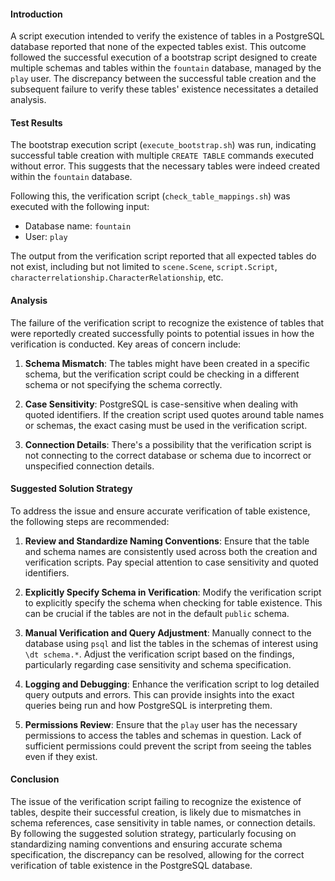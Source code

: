  

#### Introduction
A script execution intended to verify the existence of tables in a PostgreSQL database reported that none of the expected tables exist. This outcome followed the successful execution of a bootstrap script designed to create multiple schemas and tables within the `fountain` database, managed by the `play` user. The discrepancy between the successful table creation and the subsequent failure to verify these tables' existence necessitates a detailed analysis.

#### Test Results
The bootstrap execution script (`execute_bootstrap.sh`) was run, indicating successful table creation with multiple `CREATE TABLE` commands executed without error. This suggests that the necessary tables were indeed created within the `fountain` database.

Following this, the verification script (`check_table_mappings.sh`) was executed with the following input:
- Database name: `fountain`
- User: `play`

The output from the verification script reported that all expected tables do not exist, including but not limited to `scene.Scene`, `script.Script`, `characterrelationship.CharacterRelationship`, etc.

#### Analysis
The failure of the verification script to recognize the existence of tables that were reportedly created successfully points to potential issues in how the verification is conducted. Key areas of concern include:

1. **Schema Mismatch**: The tables might have been created in a specific schema, but the verification script could be checking in a different schema or not specifying the schema correctly.

2. **Case Sensitivity**: PostgreSQL is case-sensitive when dealing with quoted identifiers. If the creation script used quotes around table names or schemas, the exact casing must be used in the verification script.

3. **Connection Details**: There's a possibility that the verification script is not connecting to the correct database or schema due to incorrect or unspecified connection details.

#### Suggested Solution Strategy
To address the issue and ensure accurate verification of table existence, the following steps are recommended:

1. **Review and Standardize Naming Conventions**: Ensure that the table and schema names are consistently used across both the creation and verification scripts. Pay special attention to case sensitivity and quoted identifiers.

2. **Explicitly Specify Schema in Verification**: Modify the verification script to explicitly specify the schema when checking for table existence. This can be crucial if the tables are not in the default `public` schema.

3. **Manual Verification and Query Adjustment**: Manually connect to the database using `psql` and list the tables in the schemas of interest using `\dt schema.*`. Adjust the verification script based on the findings, particularly regarding case sensitivity and schema specification.

4. **Logging and Debugging**: Enhance the verification script to log detailed query outputs and errors. This can provide insights into the exact queries being run and how PostgreSQL is interpreting them.

5. **Permissions Review**: Ensure that the `play` user has the necessary permissions to access the tables and schemas in question. Lack of sufficient permissions could prevent the script from seeing the tables even if they exist.

#### Conclusion
The issue of the verification script failing to recognize the existence of tables, despite their successful creation, is likely due to mismatches in schema references, case sensitivity in table names, or connection details. By following the suggested solution strategy, particularly focusing on standardizing naming conventions and ensuring accurate schema specification, the discrepancy can be resolved, allowing for the correct verification of table existence in the PostgreSQL database.